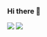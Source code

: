 ### Hi there 👋
<img src="https://capsule-render.vercel.app/api?type=waving&color=D4F0F0&height=150&section=header" />
<img src="https://capsule-render.vercel.app/api?type=waving&color=D4F0F0&height=150&section=footer" />

<!--
**Hojun1123/hojun1123** is a ✨ _special_ ✨ repository because its `README.md` (this file) appears on your GitHub profile.

Here are some ideas to get you started:

- 🔭 I’m currently working on ...
- 🌱 I’m currently learning ...
- 👯 I’m looking to collaborate on ...
- 🤔 I’m looking for help with ...
- 💬 Ask me about ...
- 📫 How to reach me: ...
- 😄 Pronouns: ...
- ⚡ Fun fact: ...
-->
